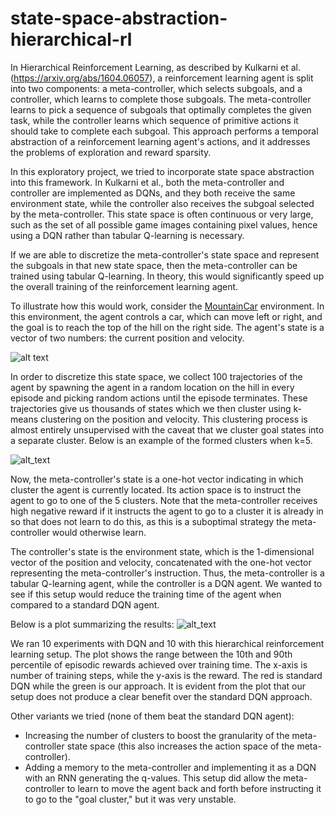 # state-space-abstraction-hierarchical-rl

In Hierarchical Reinforcement Learning, as described by Kulkarni et al. (https://arxiv.org/abs/1604.06057), a reinforcement learning agent is split into two components: a meta-controller, which selects subgoals, and a controller, which learns to complete those subgoals. The meta-controller learns to pick a sequence of subgoals that optimally completes the given task, while the controller learns which sequence of primitive actions it should take to complete each subgoal. This approach performs a temporal abstraction of a reinforcement learning agent's actions, and it addresses the problems of exploration and reward sparsity.

In this exploratory project, we tried to incorporate state space abstraction into this framework. In Kulkarni et al., both the meta-controller and controller are implemented as DQNs, and they both receive the same environment state, while the controller also receives the subgoal selected by the meta-controller. This state space is often continuous or very large, such as the set of all possible game images containing pixel values, hence using a DQN rather than tabular Q-learning is necessary.

If we are able to discretize the meta-controller's state space and represent the subgoals in that new state space, then the meta-controller can be trained using tabular Q-learning. In theory, this would significantly speed up the overall training of the reinforcement learning agent. 

To illustrate how this would work, consider the [MountainCar](https://github.com/openai/gym/wiki/MountainCar-v0) environment. In this environment, the agent controls a car, which can move left or right, and the goal is to reach the top of the hill on the right side. The agent's state is a vector of two numbers: the current position and velocity.

![alt text](https://cdn-images-1.medium.com/max/1600/1*nbCSvWmyS_BUDz_WAJyKUw.gif)

In order to discretize this state space, we collect 100 trajectories of the agent by spawning the agent in a random location on the hill in every episode and picking random actions until the episode terminates. These trajectories give us thousands of states which we then cluster using k-means clustering on the position and velocity. This clustering process is almost entirely unsupervised with the caveat that we cluster goal states into a separate cluster. Below is an example of the formed clusters when k=5.

![alt_text](https://github.com/skumar9876/state-space-abstraction-hierarchical-rl/blob/master/clusters/Clusters.png)

Now, the meta-controller's state is a one-hot vector indicating in which cluster the agent is currently located. Its action space is to instruct the agent to go to one of the 5 clusters. Note that the meta-controller receives high negative reward if it instructs the agent to go to a cluster it is already in so that does not learn to do this, as this is a suboptimal strategy the meta-controller would otherwise learn. 

The controller's state is the environment state, which is the 1-dimensional vector of the position and velocity, concatenated with the one-hot vector representing the meta-controller's instruction. Thus, the meta-controller is a tabular Q-learning agent, while the controller is a DQN agent. We wanted to see if this setup would reduce the training time of the agent when compared to a standard DQN agent.

Below is a plot summarizing the results:
![alt_text](https://github.com/skumar9876/state-space-abstraction-hierarchical-rl/blob/master/results/plot.png)

We ran 10 experiments with DQN and 10 with this hierarchical reinforcement learning setup. The plot shows the range between the 10th and 90th percentile of episodic rewards achieved over training time. The x-axis is number of training steps, while the y-axis is the reward. The red is standard DQN while the green is our approach. It is evident from the plot that our setup does not produce a clear benefit over the standard DQN approach.

Other variants we tried (none of them beat the standard DQN agent):
- Increasing the number of clusters to boost the granularity of the meta-controller state space (this also increases the action space of the meta-controller).
- Adding a memory to the meta-controller and implementing it as a DQN with an RNN generating the q-values. This setup did allow the meta-controller to learn to move the agent back and forth before instructing it to go to the "goal cluster," but it was very unstable.
